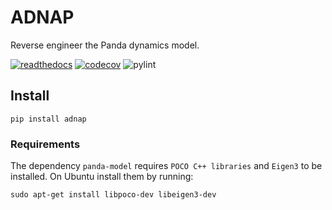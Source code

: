 # ADNAP
Reverse engineer the Panda dynamics model.

[![readthedocs](https://img.shields.io/readthedocs/adnap)](https://adnap.readthedocs.io/)
[![codecov](https://codecov.io/gh/JeanElsner/adnap/branch/main/graph/badge.svg?token=6GOKVDXZJ9)](https://codecov.io/gh/JeanElsner/adnap)
![pylint](https://jeanelsner.github.io/adnap/pylint.svg)

## Install
```
pip install adnap
```
### Requirements
The dependency `panda-model` requires `POCO C++ libraries` and `Eigen3` to be installed. On Ubuntu install them by running:
```
sudo apt-get install libpoco-dev libeigen3-dev
```

